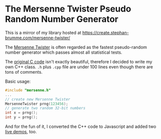 # The Mersenne Twister Pseudo Random Number Generator

This is a mirror of my library hosted at https://create.stephan-brumme.com/mersenne-twister/

The [Mersenne Twister](http://www.math.sci.hiroshima-u.ac.jp/~m-mat/MT/emt.html) is often regarded as the fastest pseudo-random number generator which passes almost all statistical tests.

The [original C code](https://create.stephan-brumme.com/mersenne-twister/original.c) isn't exactly beautiful, therefore I decided to write my own C++ class.
`.h` plus `.cpp` file are under 100 lines even though there are tons of comments.

Basic usage:
``` cpp
#include "mersenne.h"
...
// create new Mersenne Twister
MersenneTwister prng(123456);
// generate two random 32-bit numbers
int x = prng();
int y = prng(); 
```

And for the fun of it, I converted the C++ code to Javascript and added two [live demos](https://create.stephan-brumme.com/mersenne-twister/), too.
